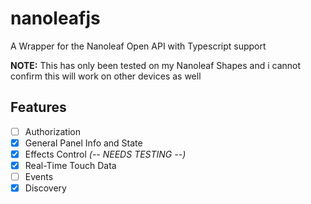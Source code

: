 # nanoleafjs

A Wrapper for the Nanoleaf Open API with Typescript support

**NOTE:** This has only been tested on my Nanoleaf Shapes and i cannot confirm this will work on other devices as well

## Features
- [ ] Authorization
- [x] General Panel Info and State
- [x] Effects Control *(-- NEEDS TESTING --)*
- [x] Real-Time Touch Data
- [ ] Events
- [x] Discovery